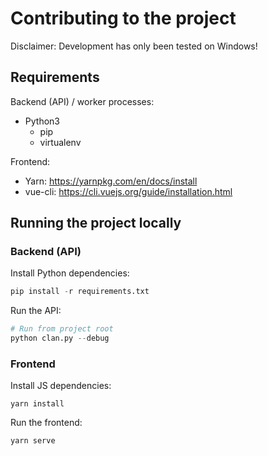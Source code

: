 # Contributing to the project

Disclaimer: Development has only been tested on Windows!

## Requirements

Backend (API) / worker processes:
* Python3
  * pip
  * virtualenv

Frontend:
* Yarn: https://yarnpkg.com/en/docs/install
* vue-cli: https://cli.vuejs.org/guide/installation.html

## Running the project locally

### Backend (API)

Install Python dependencies:

```python
pip install -r requirements.txt
```

Run the API:

```python
# Run from project root
python clan.py --debug
```

### Frontend

Install JS dependencies:

```
yarn install
```

Run the frontend:

```
yarn serve
```
